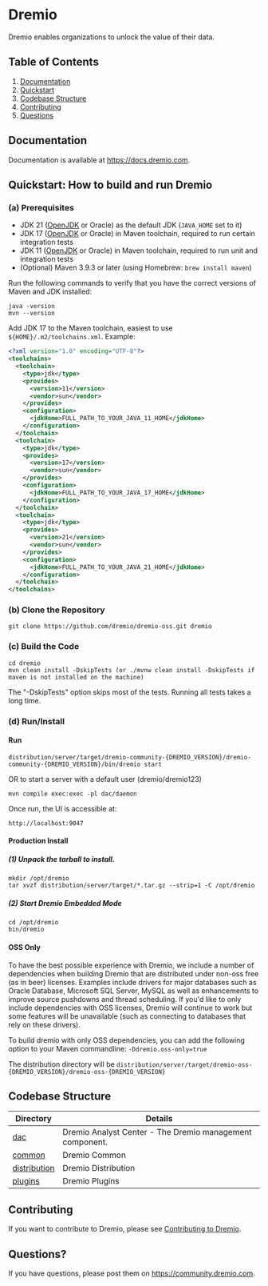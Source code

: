 # Dremio

Dremio enables organizations to unlock the value of their data.

## Table of Contents

1. [Documentation](#documentation)
2. [Quickstart](#quickstart-how-to-build-and-run-dremio)
3. [Codebase Structure](#codebase-structure)
4. [Contributing](#contributing)
5. [Questions](#questions)

## Documentation

Documentation is available at https://docs.dremio.com.

## Quickstart: How to build and run Dremio

### (a) Prerequisites

* JDK 21 ([OpenJDK](https://adoptium.net/temurin/releases/) or Oracle) as the default JDK (`JAVA_HOME` set to it)
* JDK 17 ([OpenJDK](https://adoptium.net/temurin/releases/) or Oracle) in Maven toolchain, required to run certain integration tests
* JDK 11 ([OpenJDK](https://adoptium.net/temurin/releases/) or Oracle) in Maven toolchain, required to run unit and integration tests
* (Optional) Maven 3.9.3 or later (using Homebrew: `brew install maven`)

Run the following commands to verify that you have the correct versions of Maven and JDK installed:

    java -version
    mvn --version

Add JDK 17 to the Maven toolchain, easiest to use `${HOME}/.m2/toolchains.xml`. Example:

```xml
<?xml version="1.0" encoding="UTF-8"?>
<toolchains>
  <toolchain>
    <type>jdk</type>
    <provides>
      <version>11</version>
      <vendor>sun</vendor>
    </provides>
    <configuration>
      <jdkHome>FULL_PATH_TO_YOUR_JAVA_11_HOME</jdkHome>
    </configuration>
  </toolchain>
  <toolchain>
    <type>jdk</type>
    <provides>
      <version>17</version>
      <vendor>sun</vendor>
    </provides>
    <configuration>
      <jdkHome>FULL_PATH_TO_YOUR_JAVA_17_HOME</jdkHome>
    </configuration>
  </toolchain>
  <toolchain>
    <type>jdk</type>
    <provides>
      <version>21</version>
      <vendor>sun</vendor>
    </provides>
    <configuration>
      <jdkHome>FULL_PATH_TO_YOUR_JAVA_21_HOME</jdkHome>
    </configuration>
  </toolchain>
</toolchains>
```

### (b) Clone the Repository

    git clone https://github.com/dremio/dremio-oss.git dremio

### (c) Build the Code

    cd dremio
    mvn clean install -DskipTests (or ./mvnw clean install -DskipTests if maven is not installed on the machine)

The "-DskipTests" option skips most of the tests. Running all tests takes a long time.

### (d) Run/Install

#### Run

    distribution/server/target/dremio-community-{DREMIO_VERSION}/dremio-community-{DREMIO_VERSION}/bin/dremio start

OR to start a server with a default user (dremio/dremio123)

    mvn compile exec:exec -pl dac/daemon

Once run, the UI is accessible at:

    http://localhost:9047

#### Production Install

##### (1) Unpack the tarball to install.

    mkdir /opt/dremio
    tar xvzf distribution/server/target/*.tar.gz --strip=1 -C /opt/dremio

##### (2) Start Dremio Embedded Mode

    cd /opt/dremio
    bin/dremio

#### OSS Only

To have the best possible experience with Dremio, we include a number of dependencies when building Dremio that are distributed under non-oss free (as in beer) licenses. 
Examples include drivers for major databases such as Oracle Database, Microsoft SQL Server, MySQL as well as enhancements to improve source pushdowns and thread 
scheduling. If you'd like to only include dependencies with OSS licenses, Dremio will continue to work but some features will be unavailable (such as 
connecting to databases that rely on these drivers). 

To build dremio with only OSS dependencies, you can add the following option to your Maven commandline: `-Ddremio.oss-only=true`

The distribution directory will be `distribution/server/target/dremio-oss-{DREMIO_VERSION}/dremio-oss-{DREMIO_VERSION}`

## Codebase Structure

| Directory                              | Details                                                  |
|----------------------------------------|----------------------------------------------------------|
| [dac](dac/README.md)                   | Dremio Analyst Center - The Dremio management component. |
| [common](common/README.md)             | Dremio Common                                            |
| [distribution](distribution/README.md) | Dremio Distribution                                      |
| [plugins](plugins/README.md)           | Dremio Plugins                                           |

## Contributing

If you want to contribute to Dremio, please see [Contributing to Dremio](CONTRIBUTING.md).

## Questions?

If you have questions, please post them on https://community.dremio.com.
